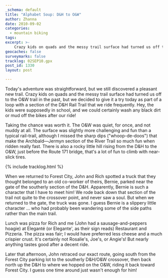 ```yaml
---
_schema: default
title: "Alphabet Soup: D&H to O&W"
author: Zhanna
date: 2010-09-02
categories:
  - mountain biking
tags:
excerpt: >- 
    Crazy kids on quads and the messy trail surface had turned us off to the O&W trail in the past, but we decided to give it a try today as part of a loop with a section of the D&H Rail Trail that we ride frequently. 
geocaches: false
surveymarks: false
tracklog: 02SEP10.gpx
post_id: 1330
layout: post

---
```


Today's adventure was straightforward, but we still discovered a pleasant new trail.  Crazy kids on quads and the messy trail surface had turned us off to the O&W trail in the past, but we decided to give it a try today as part of a loop with a section of the D&H Rail Trail that we ride frequently.  Hey, the kids were supposedly in school, and we could certainly wash any black dirt or mud off the bikes after our ride!  

Taking the chance was worth it.  The O&W was quiet, for once, and not muddy at all.  The surface was slightly more challenging and fun than a typical rail-trail, although I missed the sharp dips ("whoop-de-doos") that make the Archbald—Jermyn section of the River Trail so much fun when ridden really fast.  There is also a rocky little hill rising from the D&H to the O&W, just before the Route 171 bridge, that's a lot of fun to climb with near-slick tires.

{% include tracklog.html %}

When we returned to Forest City, John and Rich spotted a truck that they thought belonged to an old co-worker of theirs, Bernie, parked near the gate of the southerly section of the D&H.  Apparently, Bernie is such a character that I have to meet him!  We rode back down that section of the trail not quite to the crossover point, and never saw a soul.  But when we returned to the gate, the truck was gone.  I guess Bernie is a slippery little character ... who had probably been wandering some of the side paths rather than the main trail.

Lunch was pizza for Rich and me (John had a sausage-and-peppers hoagie) at Eleganté (or Elegante', as their sign reads) Restaurant and Pizzeria.  The pizza was fair; I would have preferred less cheese and a much crispier crust.  It's certainly not Rosalie's, Joe's, or Angie's!  But nearly anything tastes good after a decent ride.  

Later that afternoon, John retraced our exact route, going south from the Forest City parking lot to the southerly D&H/O&W crossover, then back north up the D&H to where we hopped on the O&W, riding it back toward Forest City.  I guess one time around just wasn't enough for him!  
